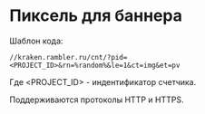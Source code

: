 # Пиксель для баннера

Шаблон кода:

```text
//kraken.rambler.ru/cnt/?pid=<PROJECT_ID>&rn=%random%&le=1&ct=img&et=pv
```

Где &lt;PROJECT\_ID&gt; - индентификатор счетчика.

Поддерживаются протоколы HTTP и HTTPS.


